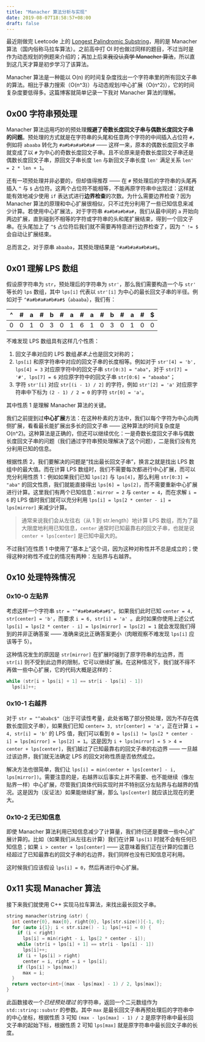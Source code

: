 ```yaml
---
title: "Manacher 算法分析与实现"
date: 2019-08-07T18:58:57+08:00
draft: false
---
```


最近刚做完 Leetcode 上的 [Longest Palindromic Substring](https://leetcode-cn.com/problems/longest-palindromic-substring/)，用的是 Manacher 算法（国内俗称马拉车算法）。之前高中打 OI 时也做过同样的题目，不过当时是作为动态规划的例题来介绍的；再加上后来~~我没认真学 Manacher 算法~~，所以直到这几天才算是初步学习了该算法。

Manacher 算法是一种能以 O(n) 的时间复杂度找出一个字符串里的所有回文子串的算法。相比于暴力搜索（O(n^3)）与动态规划/中心扩展（O(n^2)），它的时间复杂度要低得多。这篇博客就简单记录一下我对 Manacher 算法的理解。

<!--more-->

## 0x00 字符串预处理

Manacher 算法运用巧妙的预处理**规避了奇数长度回文子串与偶数长度回文子串的问题**。预处理的方式就是在字符串的头尾和任意两个字符的中间插入占位符 `#`，例如将 `abaaba` 转化为 `#a#b#a#a#b#a#` —— 这样一来，原本的偶数长度回文子串就变成了以 `#` 为中心的奇数长度回文子串。且不论原来是奇数长度回文子串还是偶数长度回文子串，原回文子串长度 `len` 与新回文子串长度 `len'` 满足关系 `len' = 2 * len + 1`。

还有一项预处理并非必要的，但却值得推荐 —— 在 `#` 预处理后的字符串的头尾再插入 `^` 与 `$` 占位符。这两个占位符不能相等，不能再原字符串中出现过：这样就能有效地减少使用 `if` 表达式进行**边界检查**的次数。为什么需要边界检查？因为 Manacher 算法的原理和中心扩展很相似，只不过充分利用了一些已知信息来减少计算。若使用中心扩展法，对于字符串 `#a#b#a#b#a#`，我们从最中间的 `a` 开始向两边扩展，直到碰到不相等的字符或字符串的头和尾扩展结束，得到一个回文子串。在头尾加上了 `^$` 占位符后我们就不需要再特意进行边界检查了，因为 `^ != $` 会自动让扩展结束。

总而言之，对于原串 `abaaba`，其预处理结果是 `^#a#b#a#a#b#a#$`。

## 0x01 理解 LPS 数组

假设原字符串为 `str`，预处理后的字符串为 `str'`，那么我们需要构造一个与 `str'` 等长的 `lps` 数组，其中 `lps[i]` 代表以 `str'[i]` 为中心的最长回文子串的半径。例如对于 `^#a#b#a#a#b#a#$`（`abaaba`），我们有：

| ^    | #    | a    | #    | b    | #    | a    | #    | a    | #    | b    | #    | a    | #    | $    |
| ---- | ---- | ---- | ---- | ---- | ---- | ---- | ---- | ---- | ---- | ---- | ---- | ---- | ---- | ---- |
| 0    | 0    | 1    | 0    | 3    | 0    | 1    | 6    | 1    | 0    | 3    | 0    | 1    | 0    | 0    |

不难发现 LPS 数组具有这样几个性质：

1. 回文子串对应的 LPS 数组*基本上*也是回文对称的；
2. `lps[i]` 和原字符串中对应的回文子串的长度相等。例如对于 `str'[4] = 'b', lps[4] = 3` 对应原字符中的回文子串 `str[0:3] = "aba"`，对于 `str[7] = '#', lps[7] = 6` 对应原字符中的回文子串 `str[0:6] = "abaaba"`；
3. 字符 `str'[i]` 对应 `str[(i - 1) / 2]` 的字符，例如 `str'[2] = 'a'` 对应原字符串中下标为 `(2 - 1) / 2 = 0` 的字符 `str[0] = 'a'`。

其中性质 1 是理解 Manacher 算法的关键。

我们之前提到过**中心扩展**方法：在这种朴素的方法中，我们以每个字符为中心向两侧扩展，看看最长能扩展出多长的回文子串 —— 这种算法的时间复杂度是 O(n^2)。这种算法是正确的，但还可以继续优化：一是奇数长度回文子串与偶数长度回文子串的问题（我们通过字符串预处理解决了这个问题），二是我们没有充分利用已知的信息。

根据性质 2，我们要解决的问题是“找出最长回文子串”，换言之就是找出 LPS 数组中的最大值。而在计算 LPS 数组时，我们不需要每次都进行中心扩展，而可以充分利用性质 1：例如如果我们已知 `lps[2]` 与 `lps[4]`，那么利用 `str[0:3] = "aba"` 的回文性质，我们就能直接得出 `lps[6] = lps[2]`，而不需要重新中心扩展进行计算。这里我们有两个已知信息：`mirror = 2` 与 `center = 4`，而在求解 `i = 6` 的 LPS 值时我们就可以充分利用 `lps[i] = lps[2 * center - i] = lps[mirror]` 来减少计算。

> 通常来说我们会从左往右（从 1 到 str.length）地计算 LPS 数组，而为了最大限度地利用已知信息，`center` 通常时已知最靠右的回文子串，也就是说 `center + lps[center]` 是已知中最大的。

不过我们在性质 1 中使用了“基本上”这个词，因为这种对称性并不总是成立的；使得这种对称性不成立的情况有两种：左贴界与右越界。

## 0x10 处理特殊情况

### 0x10-0 左贴界

考虑这样一个字符串 `str = "^#a#b#a#b#a#$"`。如果我们此时已知 `center = 4, str[center] = 'b'`，而要求 `i = 6, str[i] = 'a' `。此时如果你使用上述公式 `lps[i] = lps[2 * center - i] = lps[mirror] = lps[2] = 1` 就会发现我们得到的并非正确答案 —— 准确来说比正确答案更小（肉眼观察不难发现 `lps[i]` 应该等于 5）。

这种情况发生的原因是 `str[mirror]` 在扩展时碰到了原字符串的左边界，而 `str[i]` 则不受到此边界的限制，它可以继续扩展。在这种情况下，我们就不得不再做一些中心扩展，它的代码大概是这样的：

```c++
while (str[i + lps[i] + 1] == str[i - lps[i] - 1])
  lps[i]++;
```

### 0x10-1 右越界

对于 `str = "^ababc$"`（出于可读性考量，此处省略了部分预处理，因为不存在偶数长度回文子串），如果我们已知 `center= 3, str[center] = 'a'`，正在计算 `i = 4, str[i] = 'b'` 的 LPS 值，我们可以看到 `0 = lps[i] != lps[2 * center - i] = lps[mirror] = lps[2] = 1`。这是因为 `i + lps[mirror] = 5 > 4 = center + lps[center]`，我们越过了已知最靠右的回文子串的右边界 —— 一旦越过该边界，我们就无法确定 LPS 的回文对称性质是否依然成立。

解决方法也很简单，我们让 `lps[i] = min(center + lps[center] - i, lps[mirror])`。需要注意的是，右越界以后事实上并不需要、也不能继续（像左贴界一样）中心扩展，尽管我们具体代码实现时并不特别区分左贴界与右越界的情况。这是因为（反证法）如果能继续扩展，那么 `lps[center]` 就应该比现在的更大。

### 0x10-2 无已知信息

即使 Manacher 算法利用已知信息减少了计算量，我们终归还是要做一些中心扩展计算的。比如（如果我们从左往右计算）我们在计算 `lps[1]` 时就不会有任何已知信息；如果 `i > center + lps[center]` —— 这意味着我们正在计算的位置已经超过了已知最靠右的回文子串的右边界，我们同样也没有已知信息可利用。

这时候我们应该假设 `lps[i] = 0`，然后再进行中心扩展。

## 0x11 实现 Manacher 算法

接下来我们就使用 C++ 实现马拉车算法，来找出最长回文子串。

```C++
string manacher(string &str) {
  int center{0}, max{0}, right{0}, lps[str.size()]{-1, 0};
  for (auto i{1}; i < str.size() - 1; lps[++i] = 0) {
    if (i < right)
      lps[i] = min(right - i, lps[2 * center - i]);
    while (str[i + lps[i] + 1] == str[i - lps[i] - 1])
      lps[i]++;
    if (i + lps[i] > right)
      center = i, right = i + lps[i];
    if (lps[i] > lps[max])
      max = i;
  }
  return vector<int>{(max - lps[max] - 1) / 2, lps[max]};
}
```

此函数接收一个*已经预处理过* 的字符串，返回一个二元数组作为 `std::string::substr` 的参数。其中 `max` 是最长回文子串再预处理后的字符串中的中心坐标，根据性质 3 可知 `(max - lps[max] - 1) / 2` 是原字符串中最长回文子串的起始下标，根据性质 2 可知 `lps[max]` 就是原字符串中最长回文子串的长度。